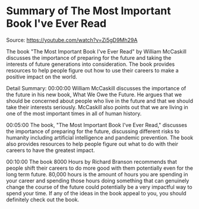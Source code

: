 # Summary of The Most Important Book I've Ever Read

Source: https://youtube.com/watch?v=Zi5gD9Mh29A

The book "The Most Important Book I've Ever Read" by William McCaskill discusses the importance of preparing for the future and taking the interests of future generations into consideration. The book provides resources to help people figure out how to use their careers to make a positive impact on the world.

Detail Summary: 
00:00:00
William McCaskill discusses the importance of the future in his new book, What We Owe the Future. He argues that we should be concerned about people who live in the future and that we should take their interests seriously. McCaskill also points out that we are living in one of the most important times in all of human history.

00:05:00
The book, "The Most Important Book I've Ever Read," discusses the importance of preparing for the future, discussing different risks to humanity including artificial intelligence and pandemic prevention. The book also provides resources to help people figure out what to do with their careers to have the greatest impact.

00:10:00
The book 8000 Hours by Richard Branson recommends that people shift their careers to do more good with them potentially even for the long term future. 80,000 hours is the amount of hours you are spending in your career and spending those hours doing something that can genuinely change the course of the future could potentially be a very impactful way to spend your time. If any of the ideas in the book appeal to you, you should definitely check out the book.

